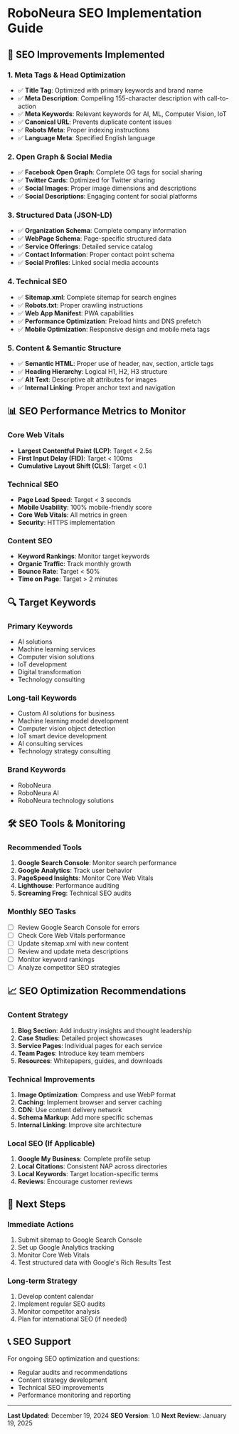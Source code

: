 # RoboNeura SEO Implementation Guide

## 🎯 SEO Improvements Implemented

### 1. Meta Tags & Head Optimization
- ✅ **Title Tag**: Optimized with primary keywords and brand name
- ✅ **Meta Description**: Compelling 155-character description with call-to-action
- ✅ **Meta Keywords**: Relevant keywords for AI, ML, Computer Vision, IoT
- ✅ **Canonical URL**: Prevents duplicate content issues
- ✅ **Robots Meta**: Proper indexing instructions
- ✅ **Language Meta**: Specified English language

### 2. Open Graph & Social Media
- ✅ **Facebook Open Graph**: Complete OG tags for social sharing
- ✅ **Twitter Cards**: Optimized for Twitter sharing
- ✅ **Social Images**: Proper image dimensions and descriptions
- ✅ **Social Descriptions**: Engaging content for social platforms

### 3. Structured Data (JSON-LD)
- ✅ **Organization Schema**: Complete company information
- ✅ **WebPage Schema**: Page-specific structured data
- ✅ **Service Offerings**: Detailed service catalog
- ✅ **Contact Information**: Proper contact point schema
- ✅ **Social Profiles**: Linked social media accounts

### 4. Technical SEO
- ✅ **Sitemap.xml**: Complete sitemap for search engines
- ✅ **Robots.txt**: Proper crawling instructions
- ✅ **Web App Manifest**: PWA capabilities
- ✅ **Performance Optimization**: Preload hints and DNS prefetch
- ✅ **Mobile Optimization**: Responsive design and mobile meta tags

### 5. Content & Semantic Structure
- ✅ **Semantic HTML**: Proper use of header, nav, section, article tags
- ✅ **Heading Hierarchy**: Logical H1, H2, H3 structure
- ✅ **Alt Text**: Descriptive alt attributes for images
- ✅ **Internal Linking**: Proper anchor text and navigation

## 📊 SEO Performance Metrics to Monitor

### Core Web Vitals
- **Largest Contentful Paint (LCP)**: Target < 2.5s
- **First Input Delay (FID)**: Target < 100ms
- **Cumulative Layout Shift (CLS)**: Target < 0.1

### Technical SEO
- **Page Load Speed**: Target < 3 seconds
- **Mobile Usability**: 100% mobile-friendly score
- **Core Web Vitals**: All metrics in green
- **Security**: HTTPS implementation

### Content SEO
- **Keyword Rankings**: Monitor target keywords
- **Organic Traffic**: Track monthly growth
- **Bounce Rate**: Target < 50%
- **Time on Page**: Target > 2 minutes

## 🔍 Target Keywords

### Primary Keywords
- AI solutions
- Machine learning services
- Computer vision solutions
- IoT development
- Digital transformation
- Technology consulting

### Long-tail Keywords
- Custom AI solutions for business
- Machine learning model development
- Computer vision object detection
- IoT smart device development
- AI consulting services
- Technology strategy consulting

### Brand Keywords
- RoboNeura
- RoboNeura AI
- RoboNeura technology solutions

## 🛠️ SEO Tools & Monitoring

### Recommended Tools
1. **Google Search Console**: Monitor search performance
2. **Google Analytics**: Track user behavior
3. **PageSpeed Insights**: Monitor Core Web Vitals
4. **Lighthouse**: Performance auditing
5. **Screaming Frog**: Technical SEO audits

### Monthly SEO Tasks
- [ ] Review Google Search Console for errors
- [ ] Check Core Web Vitals performance
- [ ] Update sitemap.xml with new content
- [ ] Review and update meta descriptions
- [ ] Monitor keyword rankings
- [ ] Analyze competitor SEO strategies

## 📈 SEO Optimization Recommendations

### Content Strategy
1. **Blog Section**: Add industry insights and thought leadership
2. **Case Studies**: Detailed project showcases
3. **Service Pages**: Individual pages for each service
4. **Team Pages**: Introduce key team members
5. **Resources**: Whitepapers, guides, and downloads

### Technical Improvements
1. **Image Optimization**: Compress and use WebP format
2. **Caching**: Implement browser and server caching
3. **CDN**: Use content delivery network
4. **Schema Markup**: Add more specific schemas
5. **Internal Linking**: Improve site architecture

### Local SEO (If Applicable)
1. **Google My Business**: Complete profile setup
2. **Local Citations**: Consistent NAP across directories
3. **Local Keywords**: Target location-specific terms
4. **Reviews**: Encourage customer reviews

## 🚀 Next Steps

### Immediate Actions
1. Submit sitemap to Google Search Console
2. Set up Google Analytics tracking
3. Monitor Core Web Vitals
4. Test structured data with Google's Rich Results Test

### Long-term Strategy
1. Develop content calendar
2. Implement regular SEO audits
3. Monitor competitor analysis
4. Plan for international SEO (if needed)

## 📞 SEO Support

For ongoing SEO optimization and questions:
- Regular audits and recommendations
- Content strategy development
- Technical SEO improvements
- Performance monitoring and reporting

---

**Last Updated**: December 19, 2024
**SEO Version**: 1.0
**Next Review**: January 19, 2025 